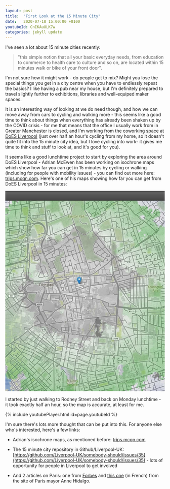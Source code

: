 ```yaml
---
layout: post
title:  "First Look at the 15 Minute City"
date:   2020-07-18 15:00:00 +0100
youtubeId: CnIKAuULK7w
categories: jekyll update
---
```

I've seen a lot about 15 minute cities recently: 
>"this simple notion that all your basic everyday needs, from education to commerce to health care to culture and so on, are located within 15 minutes walk or bike of your front door".

I'm not sure how it might work - do people get to mix? Might you lose the special things you get in a city centre when you have to endlessly repeat the basics? I like having a pub near my house, but I'm definitely prepared to travel slightly further to exhibitions, libraries and well-equiped maker spaces.

It is an interesting way of looking at we do need though, and how we can move away from cars to cycling and walking more - this seems like a good time to think about things when everything has already been shaken up by the COVID crisis - for me that means that the office I usually work from in Greater Manchester is closed, and I'm working from the coworking space at [DoES Liverpool](doesliverpool.com) (just over half an hour's cycling from my home, so it doesn't quite fit into the 15 minute city idea, but I love cycling into work- it gives me time to think and stuff to look at, and it's good for you).

It seems like a good lunchtime project to start by exploring the area around DoES Liverpool - Adrian McEwen has been working on isochrone maps which show how far you can get in 15 minutes by cycling or walking (including for people with mobility issues) - you can find out more here: [trips.mcqn.com](trips.mcqn.com). Here's one of his maps showing how far you can get from DoES Liverpool in 15 minutes:

![15 minutes from DoES Liverpool](https://github.com/JackiePease/15-minute-liverpool/blob/gh-pages/assets/images/15-minutes-from-does-liverpool.jpg?raw=true)

I started by just walking to Rodney Street and back on Monday lunchtime - it took exactly half an hour, so the map is accurate, at least for me. 

{% include youtubePlayer.html id=page.youtubeId %}

I'm sure there's lots more thought that can be put into this. For anyone else who's interested, here's a few links:

* Adrian's isochrone maps, as mentioned before: [trips.mcqn.com](trips.mcqn.com)

* The 15 minute city repository in Github/Liverpool-UK: [https://github.com/Liverpool-UK/somebody-should/issues/35](https://github.com/Liverpool-UK/somebody-should/issues/35) - lots of opportunity for people in Liverpool to get involved

* And 2 articles on Paris: one from [Forbes](https://www.forbes.com/sites/carltonreid/2020/01/21/phasing-out-cars-key-to-paris-mayors-plans-for-15-minute-city/#5ccba7706952) and [this one](https://annehidalgo2020.com/wp-content/uploads/2020/01/Dossier-de-presse-Le-Paris-du-quart-dheure.pdf) (in French) from the site of Paris mayor Anne Hidalgo.

